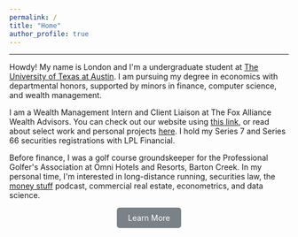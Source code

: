 ```yaml
---
permalink: /
title: "Home"
author_profile: true
---
```

------

Howdy! My name is London and I'm a undergraduate student at [The University of Texas at Austin](https://www.utexas.edu/). I am pursuing my degree in economics with departmental honors, supported by minors in finance, computer science, and wealth management.

I am a Wealth Management Intern and Client Liaison at The Fox Alliance Wealth Advisors. You can check out our website using [this link](https://www.foxalliancewealth.com/), or read about select work and personal projects [here](https://londonchamberlain.com/portfolio/). I hold my Series 7 and Series 66 securities registrations with LPL Financial.

Before finance, I was a golf course groundskeeper for the Professional Golfer's Association at Omni Hotels and Resorts, Barton Creek. In my personal time, I'm interested in long-distance running, securities law, the [money stuff](https://podcasts.apple.com/us/podcast/money-stuff-the-podcast/id1739582836) podcast, commercial real estate, econometrics, and data science.

<div style="text-align:center;">
    <a href="/about/" class="btn" style="
        text-decoration: none;
        background-color: #7a8288;
        color: #ffffff;
        padding: 10px 20px;
        border-radius: 5px;
        display: inline-block;
        transition: background-color 0.3s;
    " 
    onmouseover="this.style.backgroundColor='#2a79ab';" 
    onmouseout="this.style.backgroundColor='#7a8288';"
    >
        Learn More
    </a>
</div>

